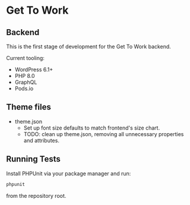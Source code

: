# Get To Work

## Backend

This is the first stage of development for the Get To Work backend.

Current tooling:

- WordPress 6.1+
- PHP 8.0
- GraphQL
- Pods.io

## Theme files

- theme.json
  - Set up font size defaults to match frontend's size chart.
  - TODO: clean up theme.json, removing all unnecessary properties and attributes.

## Running Tests

Install PHPUnit via your package manager and run:

```bash
phpunit
```
from the repository root.
